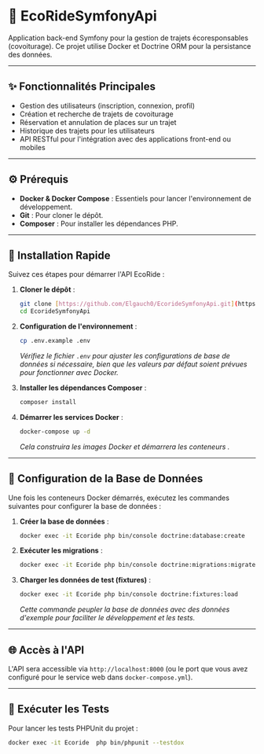# 🚴 EcoRideSymfonyApi

Application back-end Symfony pour la gestion de trajets écoresponsables (covoiturage). Ce projet utilise Docker et Doctrine ORM pour la persistance des données.

---

## ✨ Fonctionnalités Principales

- Gestion des utilisateurs (inscription, connexion, profil)
- Création et recherche de trajets de covoiturage
- Réservation et annulation de places sur un trajet
- Historique des trajets pour les utilisateurs
- API RESTful pour l'intégration avec des applications front-end ou mobiles

---

## ⚙️ Prérequis

- **Docker & Docker Compose** : Essentiels pour lancer l'environnement de développement.
- **Git** : Pour cloner le dépôt.
- **Composer** : Pour installer les dépendances PHP.

---

## 🚀 Installation Rapide

Suivez ces étapes pour démarrer l'API EcoRide :

1.  **Cloner le dépôt** :

    ```bash
    git clone [https://github.com/Elgauch0/EcorideSymfonyApi.git](https://github.com/Elgauch0/EcorideSymfonyApi.git)
    cd EcorideSymfonyApi
    ```

2.  **Configuration de l'environnement** :

    ```bash
    cp .env.example .env
    ```

    _Vérifiez le fichier `.env` pour ajuster les configurations de base de données si nécessaire, bien que les valeurs par défaut soient prévues pour fonctionner avec Docker._

3.  **Installer les dépendances Composer** :

    ```bash
    composer install
    ```

4.  **Démarrer les services Docker** :
    ```bash
    docker-compose up -d
    ```
    _Cela construira les images Docker et démarrera les conteneurs ._

---

## 💾 Configuration de la Base de Données

Une fois les conteneurs Docker démarrés, exécutez les commandes suivantes pour configurer la base de données :

1.  **Créer la base de données** :

    ```bash
    docker exec -it Ecoride php bin/console doctrine:database:create
    ```

2.  **Exécuter les migrations** :

    ```bash
    docker exec -it Ecoride php bin/console doctrine:migrations:migrate
    ```

3.  **Charger les données de test (fixtures)** :
    ```bash
    docker exec -it Ecoride php bin/console doctrine:fixtures:load
    ```
    _Cette commande peupler la base de données avec des données d'exemple pour faciliter le développement et les tests._

---

## 🌐 Accès à l'API

L'API sera accessible via `http://localhost:8000` (ou le port que vous avez configuré pour le service web dans `docker-compose.yml`).

---

## 🧪 Exécuter les Tests

Pour lancer les tests PHPUnit du projet :

```bash
docker exec -it Ecoride  php bin/phpunit --testdox
```
